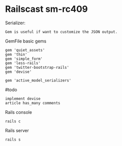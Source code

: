 Railscast sm-rc409
===================
Serializer:
```
Gem is useful if want to customize the JSON output.
```
GemFile basic gems
```
gem 'quiet_assets'
gem 'thin'
gem 'simple_form'
gem 'less-rails'
gem 'twitter-bootstrap-rails'
gem 'devise'

gem 'active_model_serializers'
```
#todo
```
implement devise
article has_many comments
```

Rails console
```
rails c
```
Rails server
```
rails s
```
